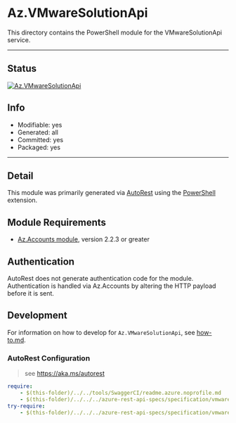 <!-- region Generated -->
# Az.VMwareSolutionApi
This directory contains the PowerShell module for the VMwareSolutionApi service.

---
## Status
[![Az.VMwareSolutionApi](https://img.shields.io/powershellgallery/v/Az.VMwareSolutionApi.svg?style=flat-square&label=Az.VMwareSolutionApi "Az.VMwareSolutionApi")](https://www.powershellgallery.com/packages/Az.VMwareSolutionApi/)

## Info
- Modifiable: yes
- Generated: all
- Committed: yes
- Packaged: yes

---
## Detail
This module was primarily generated via [AutoRest](https://github.com/Azure/autorest) using the [PowerShell](https://github.com/Azure/autorest.powershell) extension.

## Module Requirements
- [Az.Accounts module](https://www.powershellgallery.com/packages/Az.Accounts/), version 2.2.3 or greater

## Authentication
AutoRest does not generate authentication code for the module. Authentication is handled via Az.Accounts by altering the HTTP payload before it is sent.

## Development
For information on how to develop for `Az.VMwareSolutionApi`, see [how-to.md](how-to.md).
<!-- endregion -->

### AutoRest Configuration
> see https://aka.ms/autorest

``` yaml
require:
    - $(this-folder)/../../tools/SwaggerCI/readme.azure.noprofile.md
    - $(this-folder)/../../../azure-rest-api-specs/specification/vmware/resource-manager/readme.md
try-require:
    - $(this-folder)/../../../azure-rest-api-specs/specification/vmware/resource-manager/readme.powershell.md
```
